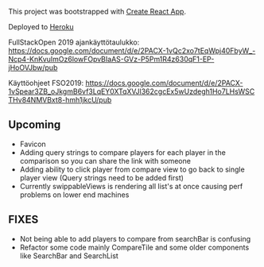This project was bootstrapped with [Create React App](https://github.com/facebook/create-react-app).

Deployed to [Heroku](https://nhl-compare.herokuapp.com/)

FullStackOpen 2019 ajankäyttötaulukko:
https://docs.google.com/document/d/e/2PACX-1vQc2xo7tEqWpj40FbyW_-Ncp4-KnKvuImOz6lowFOpvBIaAS-GVz-P5Pm1R4z630qF1-EP-jHoOVJbw/pub

Käyttöohjeet FSO2019: https://docs.google.com/document/d/e/2PACX-1vSpear3ZB_oJkgmB6vf3LqEY0XTqXVJl362cgcEx5wUzdegh1Ho7LHsWSCTHv84NMVBxt8-hmh1jkcU/pub

## Upcoming

- Favicon
- Adding query strings to compare players for each player in the comparison so you can share the link with someone
- Adding ability to click player from compare view to go back to single player view (Query strings need to be added first)
- Currently swippableViews is rendering all list's at once causing perf problems on lower end machines

## FIXES

- Not being able to add players to compare from searchBar is confusing
- Refactor some code mainly CompareTile and some older components like SearchBar and SearchList
